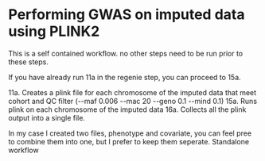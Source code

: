 # Performing GWAS on imputed data using PLINK2
This is a self contained workflow. no other steps need to be run prior to these steps. 

If you have already run 11a in the regenie step, you can proceed to 15a.

11a. Creates a plink file for each chromosome of the imputed data that meet cohort and QC filter (--maf 0.006 --mac 20 --geno 0.1 --mind 0.1)
15a. Runs plink on each chromosome of the imputed data
16a. Collects all the plink output into a single file.

In my case I created two files, phenotype and covariate, you can feel pree to combine them into one, but I prefer to keep them seperate.
Standalone workflow
